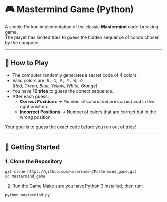 # 🎮 Mastermind Game (Python)

A simple Python implementation of the classic **Mastermind** code-breaking game.  
The player has limited tries to guess the hidden sequence of colors chosen by the computer.

---

## 📌 How to Play
- The computer randomly generates a secret code of 4 colors.
- Valid colors are: `R, G, B, Y, W, O`  
  *(Red, Green, Blue, Yellow, White, Orange)*  
- You have **10 tries** to guess the correct sequence.
- After each guess:
  - **Correct Positions** → Number of colors that are correct and in the right position.  
  - **Incorrect Positions** → Number of colors that are correct but in the wrong position.  

Your goal is to guess the exact code before you run out of tries!

---

## 🚀 Getting Started

### 1. Clone the Repository
```bash
git clone https://github.com/<username>/Mastermind_game.git
cd Mastermind_game
```

2. Run the Game
Make sure you have Python 3 installed, then run:
```
python mastermind.py
```
